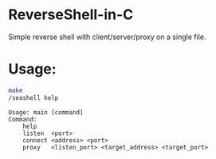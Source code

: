 # ReverseShell-in-C

Simple reverse shell with client/server/proxy on a single file.

# Usage:
```bash
make
/seashell help
```

```
Usage: main [command]
Command:
    help
    listen  <port>
    connect <address> <port> 
    proxy   <listen_port> <target_address> <target_port>
```
